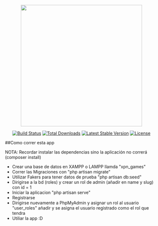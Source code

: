 <p align="center"><img src="https://res.cloudinary.com/dtfbvvkyp/image/upload/v1566331377/laravel-logolockup-cmyk-red.svg" width="400"></p>

<p align="center">
<a href="https://travis-ci.org/laravel/framework"><img src="https://travis-ci.org/laravel/framework.svg" alt="Build Status"></a>
<a href="https://packagist.org/packages/laravel/framework"><img src="https://poser.pugx.org/laravel/framework/d/total.svg" alt="Total Downloads"></a>
<a href="https://packagist.org/packages/laravel/framework"><img src="https://poser.pugx.org/laravel/framework/v/stable.svg" alt="Latest Stable Version"></a>
<a href="https://packagist.org/packages/laravel/framework"><img src="https://poser.pugx.org/laravel/framework/license.svg" alt="License"></a>
</p>

##Como correr esta app

NOTA: Recordar instalar las dependencias sino la aplicación no correrá (composer install)

- Crear una base de datos en XAMPP o LAMPP llamda "xpn_games"
- Correr las Migraciones con "php artisan migrate"
- Utilizar Fakers para tener datos de prueba "php artisan db:seed"
- Dirigirse a la bd (roles) y crear un rol de admin (añadir en name y slug) con id = 1
- Iniciar la aplicacion "php artisan serve"
- Registrarse
- Dirigirse nuevamente a PhpMyAdmin y asignar un rol al usuario "user_roles" añadir y se asigna el     usuario registrado como el rol que tendra
- Utiliar la app :D

